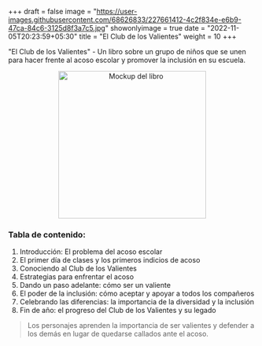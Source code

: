 +++
draft = false
image = "https://user-images.githubusercontent.com/68626833/227661412-4c2f834e-e6b9-47ca-84c6-3125d8f3a7c5.jpg"
showonlyimage = true
date = "2022-11-05T20:23:59+05:30"
title = "El Club de los Valientes"
weight = 10
+++

"El Club de los Valientes" - Un libro sobre un grupo de niños que se unen para hacer frente al acoso escolar y promover la inclusión en su escuela.
<!--more-->

<div>
    <p style = 'text-align:center;'>
    <img src="https://user-images.githubusercontent.com/68626833/227718720-2a9e0de5-7516-4d34-9d85-960631ba0592.png" alt="Mockup del libro" width="300px">
</p>
</div>

### Tabla de contenido:

1. Introducción: El problema del acoso escolar
1. El primer día de clases y los primeros indicios de acoso
1. Conociendo al Club de los Valientes
1. Estrategias para enfrentar el acoso
1. Dando un paso adelante: cómo ser un valiente
1. El poder de la inclusión: cómo aceptar y apoyar a todos los compañeros
1. Celebrando las diferencias: la importancia de la diversidad y la inclusión
2. Fin de año: el progreso del Club de los Valientes y su legado

> Los personajes aprenden la importancia de ser valientes y defender a los demás en lugar de quedarse callados ante el acoso.

